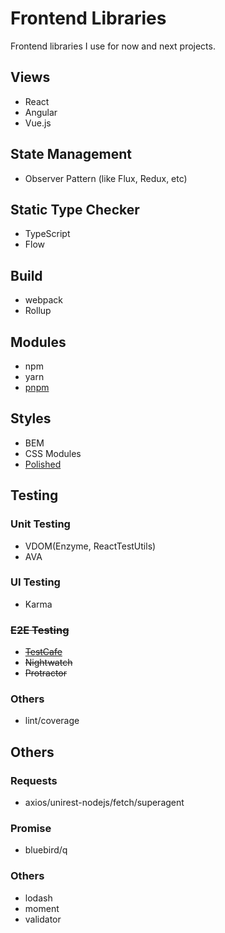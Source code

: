 # Frontend Libraries

Frontend libraries I use for now and next projects.

## Views

- React
- Angular
- Vue.js

## State Management

- Observer Pattern (like Flux, Redux, etc)

## Static Type Checker

- TypeScript
- Flow

## Build

- webpack
- Rollup

## Modules

- npm 
- yarn
- [pnpm](https://github.com/pnpm/pnpm)

## Styles

- BEM
- CSS Modules
- [Polished](https://github.com/styled-components/polished)

## Testing

### Unit Testing

- VDOM(Enzyme, ReactTestUtils)
- AVA

### UI Testing

- Karma

### ~~E2E Testing~~

- ~~[TestCafe](https://github.com/DevExpress/testcafe)~~
- ~~Nightwatch~~
- ~~Protractor~~

### Others

- lint/coverage

## Others

### Requests

- axios/unirest-nodejs/fetch/superagent

### Promise

- bluebird/q

### Others

- lodash
- moment
- validator

